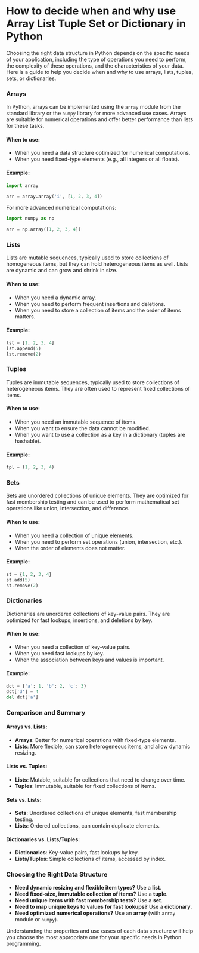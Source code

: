 # How to decide when and why use Array List Tuple Set or Dictionary in Python

Choosing the right data structure in Python depends on the specific needs of your application, including the type of operations you need to perform, the complexity of these operations, and the characteristics of your data. Here is a guide to help you decide when and why to use arrays, lists, tuples, sets, or dictionaries.

### Arrays

In Python, arrays can be implemented using the `array` module from the standard library or the `numpy` library for more advanced use cases. Arrays are suitable for numerical operations and offer better performance than lists for these tasks.

#### When to use:
- When you need a data structure optimized for numerical computations.
- When you need fixed-type elements (e.g., all integers or all floats).

#### Example:
```python
import array

arr = array.array('i', [1, 2, 3, 4])
```

For more advanced numerical computations:
```python
import numpy as np

arr = np.array([1, 2, 3, 4])
```

### Lists

Lists are mutable sequences, typically used to store collections of homogeneous items, but they can hold heterogeneous items as well. Lists are dynamic and can grow and shrink in size.

#### When to use:
- When you need a dynamic array.
- When you need to perform frequent insertions and deletions.
- When you need to store a collection of items and the order of items matters.

#### Example:
```python
lst = [1, 2, 3, 4]
lst.append(5)
lst.remove(2)
```

### Tuples

Tuples are immutable sequences, typically used to store collections of heterogeneous items. They are often used to represent fixed collections of items.

#### When to use:
- When you need an immutable sequence of items.
- When you want to ensure the data cannot be modified.
- When you want to use a collection as a key in a dictionary (tuples are hashable).

#### Example:
```python
tpl = (1, 2, 3, 4)
```

### Sets

Sets are unordered collections of unique elements. They are optimized for fast membership testing and can be used to perform mathematical set operations like union, intersection, and difference.

#### When to use:
- When you need a collection of unique elements.
- When you need to perform set operations (union, intersection, etc.).
- When the order of elements does not matter.

#### Example:
```python
st = {1, 2, 3, 4}
st.add(5)
st.remove(2)
```

### Dictionaries

Dictionaries are unordered collections of key-value pairs. They are optimized for fast lookups, insertions, and deletions by key.

#### When to use:
- When you need a collection of key-value pairs.
- When you need fast lookups by key.
- When the association between keys and values is important.

#### Example:
```python
dct = {'a': 1, 'b': 2, 'c': 3}
dct['d'] = 4
del dct['a']
```

### Comparison and Summary

#### Arrays vs. Lists:
- **Arrays**: Better for numerical operations with fixed-type elements.
- **Lists**: More flexible, can store heterogeneous items, and allow dynamic resizing.

#### Lists vs. Tuples:
- **Lists**: Mutable, suitable for collections that need to change over time.
- **Tuples**: Immutable, suitable for fixed collections of items.

#### Sets vs. Lists:
- **Sets**: Unordered collections of unique elements, fast membership testing.
- **Lists**: Ordered collections, can contain duplicate elements.

#### Dictionaries vs. Lists/Tuples:
- **Dictionaries**: Key-value pairs, fast lookups by key.
- **Lists/Tuples**: Simple collections of items, accessed by index.

### Choosing the Right Data Structure

- **Need dynamic resizing and flexible item types?** Use a **list**.
- **Need fixed-size, immutable collection of items?** Use a **tuple**.
- **Need unique items with fast membership tests?** Use a **set**.
- **Need to map unique keys to values for fast lookups?** Use a **dictionary**.
- **Need optimized numerical operations?** Use an **array** (with `array` module or `numpy`).

Understanding the properties and use cases of each data structure will help you choose the most appropriate one for your specific needs in Python programming.
